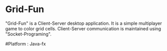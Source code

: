 # Grid-Fun

"Grid-Fun" is a Client-Server desktop application. It is a simple multiplayer game to color grid cells. Client-Server communication is maintained using "Socket-Programing".

#Platform : Java-fx 

 
